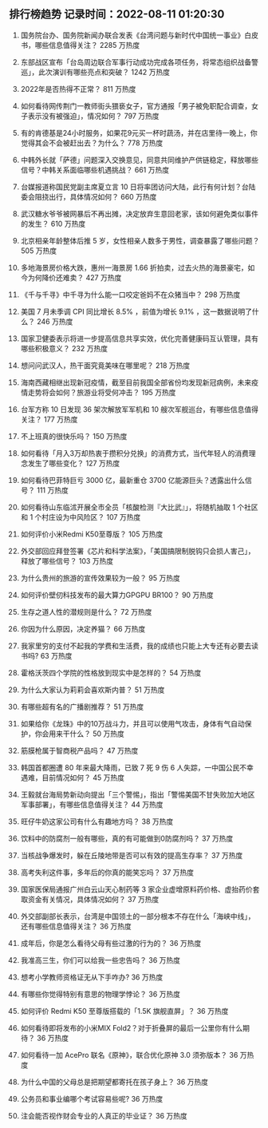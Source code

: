 
## 排行榜趋势 记录时间：2022-08-11 01:20:30
  
  1. 国务院台办、国务院新闻办联合发表《台湾问题与新时代中国统一事业》白皮书，哪些信息值得关注？ 2285 万热度
    
  2. 东部战区宣布「台岛周边联合军事行动成功完成各项任务，将常态组织战备警巡」，此次演训有哪些亮点和突破？ 1242 万热度
    
  3. 2022年是否热得不正常？ 811 万热度
    
  4. 如何看待网传荆门一教师街头猥亵女子，官方通报「男子被免职配合调查，女子表示没有被强迫」，情况如何？ 797 万热度
    
  5. 有的肯德基是24小时服务，如果花9元买一杯时蔬汤，并在店里待一晚上，你觉得其会不会被赶出去？为什么？ 778 万热度
    
  6. 中韩外长就「萨德」问题深入交换意见，同意共同维护产供链稳定，释放哪些信号？中韩关系面临哪些机遇挑战？ 661 万热度
    
  7. 台媒报道称国民党副主席夏立言 10 日将率团访问大陆，此行有何计划？台陆委会阻挠出行，具体情况如何？ 660 万热度
    
  8. 武汉糖水爷爷被网暴后不再出摊，决定放弃生意回老家，该如何避免类似事件的发生？ 610 万热度
    
  9. 北京相亲年龄整体后推 5 岁，女性相亲人数多于男性，调查暴露了哪些问题？ 505 万热度
    
  10. 多地海景房价格大跌，惠州一海景房 1.66 折拍卖，过去火热的海景豪宅，如今为何降价还难卖？ 427 万热度
    
  11. 《千与千寻》中千寻为什么能一口咬定爸妈不在众猪当中？ 298 万热度
    
  12. 美国 7 月未季调 CPI 同比增长 8.5% ，前值为增长 9.1% ，这一数据说明了什么？ 246 万热度
    
  13. 国家卫健委表示将进一步提高信息共享实效，优化完善健康码互认管理，具有哪些积极意义？ 232 万热度
    
  14. 想问问武汉人，热干面究竟美味在哪里呢？ 218 万热度
    
  15. 海南西藏相继出现新冠疫情，截至目前我国全部省份均发现新冠病例，未来疫情走势将会如何？旅游业将受何冲击？ 195 万热度
    
  16. 台军方称 10 日发现 36 架次解放军军机和 10 艘次军舰巡台，有哪些信息值得关注？ 177 万热度
    
  17. 不上班真的很快乐吗？ 150 万热度
    
  18. 如何看待「月入3万却热衷于攒积分兑换」的消费方式，当代年轻人的消费理念发生了哪些变化？ 127 万热度
    
  19. 如何看待巴菲特巨亏 3000 亿，最新重仓 3700 亿能源巨头？透露出什么信号？ 111 万热度
    
  20. 如何看待山东临沭开展全市全员「核酸检测『大比武』」，将随机抽取 1 个社区和 1 个村庄设为中风险区？ 107 万热度
    
  21. 如何评价小米Redmi K50至尊版？ 105 万热度
    
  22. 外交部回应拜登签署《芯片和科学法案》，「美国搞限制脱钩只会损人害己」，释放了哪些信号？ 103 万热度
    
  23. 为什么贵州的旅游的宣传效果较为一般？ 95 万热度
    
  24. 如何评价壁仞科技发布的最大算力GPGPU BR100？ 90 万热度
    
  25. 生存之道人性的潜规则是什么？ 72 万热度
    
  26. 你因为什么原因，决定养猫？ 66 万热度
    
  27. 我家里穷的支付不起我的学费和生活费，我的成绩也只能上大专还有必要去读书吗? 63 万热度
    
  28. 霍格沃茨四个学院的性格放到现实中是怎样的？ 54 万热度
    
  29. 为什么大家认为莉莉会喜欢斯内普？ 51 万热度
    
  30. 有哪些超有名的广播剧推荐？ 51 万热度
    
  31. 如果给你《龙珠》中的10万战斗力，并且可以使用气攻击，身体有气自动保护，你会用来干什么？ 50 万热度
    
  32. 筋膜枪属于智商税产品吗？ 47 万热度
    
  33. 韩国首都圈遭 80 年来最大降雨，已致 7 死 9 伤 6 人失踪，一中国公民不幸遇难，目前情况如何？ 45 万热度
    
  34. 王毅就台海局势新动向提出「三个警惕」，指出「警惕美国不甘失败加大地区军事部署」，有哪些信息值得关注？ 44 万热度
    
  35. 旺仔牛奶这家公司有什么有趣地方吗？ 38 万热度
    
  36. 饮料中的防腐剂一般有哪些，真的有可能做到0防腐剂吗？ 37 万热度
    
  37. 当核战争爆发时，躲在丘陵地带是否可以有效的提高生存率？ 37 万热度
    
  38. 高考失利这件事，多年后的你真的能笑忘吗？ 37 万热度
    
  39. 国家医保局通报广州白云山天心制药等 3 家企业虚增原料药价格、虚抬药价套取资金有关情况，具体情况如何？ 37 万热度
    
  40. 外交部副部长表示，台湾是中国领土的一部分根本不存在什么「海峡中线」，还有哪些信息值得关注？ 36 万热度
    
  41. 成年后，你是怎么看待父母有些过激的行为的？ 36 万热度
    
  42. 我准高三生，你们可以给我一些忠告吗？ 36 万热度
    
  43. 想考小学教师资格证无从下手咋办? 36 万热度
    
  44. 有哪些你觉得特别有意思的物理学悖论？ 36 万热度
    
  45. 如何评价 Redmi K50 至尊版搭载的「1.5K 旗舰直屏」？ 36 万热度
    
  46. 如何看待即将发布的小米MIX Fold2？对于折叠屏的最后一公里你有什么期待？ 36 万热度
    
  47. 如何看待一加 AcePro 联名《原神》，联合优化原神 3.0 须弥版本？ 36 万热度
    
  48. 为什么中国的父母总是把期望都寄托在孩子身上？ 36 万热度
    
  49. 公务员和事业编哪个考试容易些呢? 36 万热度
    
  50. 注会能否视作财会专业的人真正的毕业证？ 36 万热度
    